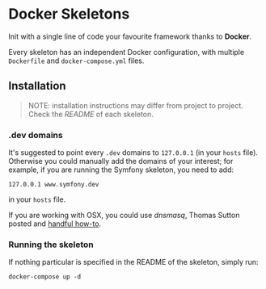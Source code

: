 Docker Skeletons
==========

Init with a single line of code your favourite framework thanks to **Docker**.

Every skeleton has an independent Docker configuration, with multiple `Dockerfile` and `docker-compose.yml` files.


## Installation

> NOTE: installation instructions may differ from project to project. Check the *README* of each skeleton.


### .dev domains

It's suggested to point every `.dev` domains to `127.0.0.1` (in your `hosts` file).
Otherwise you could manually add the domains of your interest; for example, if you are running the Symfony skeleton, you need to add:
```
127.0.0.1 www.symfony.dev
```
in your `hosts` file.

If you are working with OSX, you could use *dnsmasq*, Thomas Sutton posted and [handful how-to](https://passingcuriosity.com/2013/dnsmasq-dev-osx/).

### Running the skeleton

If nothing particular is specified in the README of the skeleton, simply run:

```
docker-compose up -d
```